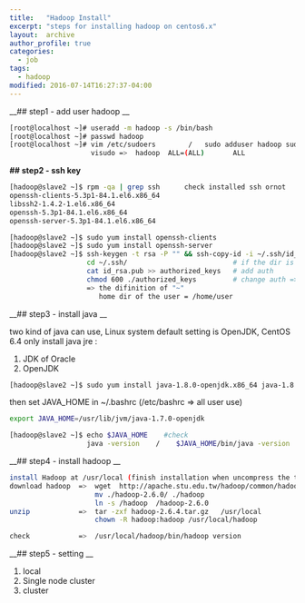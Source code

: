 ```yaml
---
title:   "Hadoop Install"
excerpt: "steps for installing hadoop on centos6.x"
layout:  archive
author_profile: true
categories: 
  - job
tags:
  - hadoop
modified: 2016-07-14T16:27:37-04:00
---
```


__## step1  - add user hadoop __    

```bash
[root@localhost ~]# useradd -m hadoop -s /bin/bash    
[root@localhost ~]# passwd hadoop   
[root@localhost ~]# vim /etc/sudoers        /   sudo adduser hadoop sudo         
                    visudo =>  hadoop  ALL=(ALL)       ALL 
```

__## step2  -  ssh key__     
```bash
[hadoop@slave2 ~]$ rpm -qa | grep ssh      check installed ssh ornot
openssh-clients-5.3p1-84.1.el6.x86_64
libssh2-1.4.2-1.el6.x86_64
openssh-5.3p1-84.1.el6.x86_64
openssh-server-5.3p1-84.1.el6.x86_64

[hadoop@slave2 ~]$ sudo yum install openssh-clients
[hadoop@slave2 ~]$ sudo yum install openssh-server
[hadoop@slave2 ~]$ ssh-keygen -t rsa -P "" && ssh-copy-id -i ~/.ssh/id_rsa.pub hadoop@xx.xx.xx.xx
                   cd ~/.ssh/                          # if the dir is not exist，do ssh localhost first
                   cat id_rsa.pub >> authorized_keys   # add auth
                   chmod 600 ./authorized_keys         # change auth => if the auth is wrong, still can't access even with a key     
                   => the difinition of "~"
                      home dir of the user = /home/user 
``` 

__## step3 - install java __    

two kind of java can use, Linux system default setting is OpenJDK, CentOS 6.4 only install java jre  :    
  1. JDK of Oracle    
  2. OpenJDK    

```bash
[hadoop@slave2 ~]$ sudo yum install java-1.8.0-openjdk.x86_64 java-1.8.0-openjdk-devel.x86_64
```

then set JAVA_HOME in ~/.bashrc (/etc/bashrc => all user use)

```bash
export JAVA_HOME=/usr/lib/jvm/java-1.7.0-openjdk

[hadoop@slave2 ~]$ echo $JAVA_HOME    #check   
                   java -version    /    $JAVA_HOME/bin/java -version
```

__## step4 - install hadoop __    

```bash
install Hadoop at /usr/local (finish installation when uncompress the tar of hadoop)
download hadoop  =>  wget  http://apache.stu.edu.tw/hadoop/common/hadoop-2.6.4/hadoop-2.6.4.tar.gz
                     mv ./hadoop-2.6.0/ ./hadoop
                     ln -s /hadoop  /hadoop-2.6.0
unzip            =>  tar -zxf hadoop-2.6.4.tar.gz   /usr/local
                     chown -R hadoop:hadoop /usr/local/hadoop 

check            =>  /usr/local/hadoop/bin/hadoop version
```

__## step5 - setting __   
1. local    
2. Single node cluster    
3. cluster    
